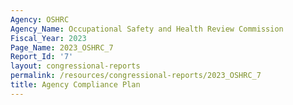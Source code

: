 ```yaml
---
Agency: OSHRC
Agency_Name: Occupational Safety and Health Review Commission
Fiscal_Year: 2023
Page_Name: 2023_OSHRC_7
Report_Id: '7'
layout: congressional-reports
permalink: /resources/congressional-reports/2023_OSHRC_7
title: Agency Compliance Plan
---
```

